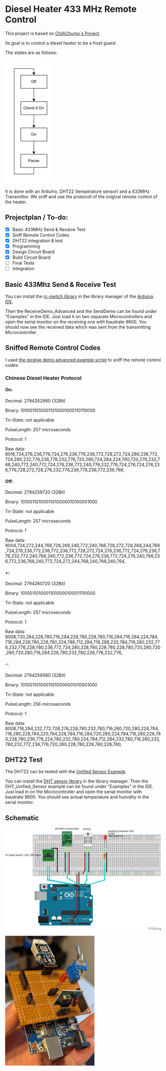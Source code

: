 # Diesel Heater 433 MHz Remote Control

This project is based on [ChilliChump`s Project](https://github.com/ChilliChump/Diesel-Heater-433mhz-Remote-Control). 

Its goal is to control a diesel heater to be a frost guard.

The states are as follows:

![States](./doc/States.png)

It is done with an Arduino, DHT22 (temperature sensor) and a 433MHz Transmitter.
We sniff and use the protocoll of the original remote control of the heater.

## Projectplan / To-do:

- [X] Basic 433MHz Send & Receive Test
- [X] Sniff Remote Control Codes
- [X] DHT22 integration & test
- [X] Programming
- [X] Design Circuit Board 
- [X] Build Circuit Board
- [ ] Final Tests
- [ ] Integration

## Basic 433Mhz Send & Receive Test

You can install the [rc-switch library](https://docs.arduino.cc/libraries/rc-switch/) in the library manager of the [Arduino IDE](https://www.arduino.cc/en/software). 

Then the ReceiveDemo_Advanced and the SendDemo can be found under "Examples" in the IDE. Just load it on two separate Microcontrollers and open the serial monitor on the receiving one with baudrate 9600. You should now see the received data which was sent from the transmitting Microcontroller.

## Sniffed Remote Control Codes

I used [the receive demo advanced example script](https://github.com/sui77/rc-switch/tree/master/examples/ReceiveDemo_Advanced) to sniff the remote control codes:

### Chinese Diesel Heater Protocol

#### On:
Decimal: 2794262960 (32Bit) 

Binary: 10100110100011010001000110110000 

Tri-State: not applicable 

PulseLength: 257 microseconds 

Protocol: 1

Raw data: 8016,724,276,236,776,724,276,236,776,236,772,728,272,724,280,236,772,724,280,232,776,236,776,232,776,720,280,724,284,224,780,720,276,232,768,240,772,240,772,724,276,236,772,240,776,232,776,724,276,724,276,236,776,728,272,728,276,232,776,236,776,236,772,236,768,

#### Off:
Decimal: 2794259720 (32Bit) 

Binary: 10100110100011010000010100001000 

Tri-State: not applicable 

PulseLength: 257 microseconds 

Protocol: 1

Raw data: 8004,724,272,244,768,728,268,240,772,240,768,728,272,728,268,244,768,724,276,236,772,236,772,236,772,728,272,724,276,236,772,724,276,236,776,232,772,240,768,240,772,236,772,724,276,236,772,724,276,240,768,236,772,236,768,240,772,724,272,244,768,240,768,240,764,

#### +:
Decimal: 2794260720 (32Bit) 

Binary: 10100110100011010000100011110000 

Tri-State: not applicable 

PulseLength: 257 microseconds 

Protocol: 1

Raw data: 8008,720,284,228,780,716,284,228,780,228,780,716,284,716,284,224,784,716,284,228,780,228,780,224,788,712,284,716,288,220,784,716,280,232,776,232,776,228,780,236,772,724,280,228,780,228,780,228,780,720,280,720,280,720,280,716,284,228,780,232,780,228,776,232,776,

#### -:
Decimal: 2794259080 (32Bit) 

Binary: 10100110100011010000001010001000 

Tri-State: not applicable 

PulseLength: 256 microseconds 

Protocol: 1

Raw data: 8008,716,284,232,772,728,276,228,780,232,780,716,280,720,280,224,784,716,280,228,784,220,784,228,784,716,284,720,280,224,784,716,280,228,780,228,780,236,776,224,780,232,780,224,784,712,284,232,780,716,280,232,780,232,772,236,776,720,280,228,780,228,780,228,780,

## DHT22 Test

The DHT22 can be tested with the [Unified Sensor Example](https://github.com/adafruit/DHT-sensor-library/tree/master/examples/DHT_Unified_Sensor). 

You can install the [DHT sensor library](https://docs.arduino.cc/libraries/dht-sensor-library/) in the library manager. Then the DHT_Unified_Sensor example can be found under "Examples" in the IDE. Just load in on the Microcontroller and open the serial monitor with baudrate 9600. You should see actual temperature and humidity in the serial monitor.

## Schematic

![Schematic](./doc/Schematic.png)

![Project](./doc/Project.jpg)
